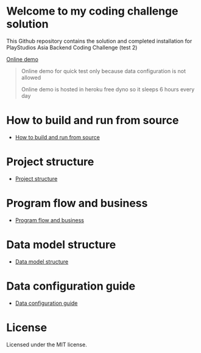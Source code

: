 
# Welcome to my coding challenge solution

This Github repository contains the solution and completed installation for PlayStudios Asia Backend Coding Challenge (test 2)

[Online demo](https://ps-coding-challenge.herokuapp.com/swagger/index.html)

> Online demo for quick test only because data configuration is not allowed
> 
> Online demo is hosted in heroku free dyno so it sleeps 6 hours every day

# How to build and run from source

*  [How to build and run from source](https://github.com/hungphamuy95/ps-coding-challenge/wiki/Getting-and-run-source-code)

# Project structure

*  [Project structure](https://github.com/hungphamuy95/ps-coding-challenge/wiki/Project-structure)

# Program flow and business

*  [Program flow and business](https://github.com/hungphamuy95/ps-coding-challenge/wiki/Program-flow-and-business)

# Data model structure

*  [Data model structure](https://github.com/hungphamuy95/ps-coding-challenge/wiki/Data-model-structure)

# Data configuration guide

*  [Data configuration guide](https://github.com/hungphamuy95/ps-coding-challenge/wiki/Data-configuration-guide)

# License

Licensed under the MIT license.
